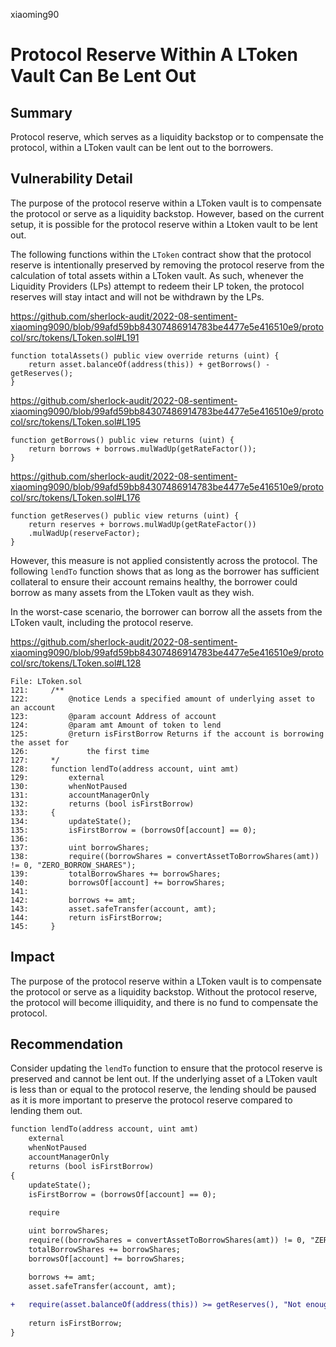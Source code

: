 xiaoming90
# Protocol Reserve Within A LToken Vault Can Be Lent Out

## Summary

Protocol reserve, which serves as a liquidity backstop or to compensate the protocol, within a LToken vault can be lent out to the borrowers.

## Vulnerability Detail

The purpose of the protocol reserve within a LToken vault is to compensate the protocol or serve as a liquidity backstop. However, based on the current setup, it is possible for the protocol reserve within a Ltoken vault to be lent out.

The following functions within the `LToken` contract show that the protocol reserve is intentionally preserved by removing the protocol reserve from the calculation of total assets within a LToken vault. As such, whenever the Liquidity Providers (LPs) attempt to redeem their LP token, the protocol reserves will stay intact and will not be withdrawn by the LPs.

https://github.com/sherlock-audit/2022-08-sentiment-xiaoming9090/blob/99afd59bb84307486914783be4477e5e416510e9/protocol/src/tokens/LToken.sol#L191

```solidity
function totalAssets() public view override returns (uint) {
    return asset.balanceOf(address(this)) + getBorrows() - getReserves();
}
```

https://github.com/sherlock-audit/2022-08-sentiment-xiaoming9090/blob/99afd59bb84307486914783be4477e5e416510e9/protocol/src/tokens/LToken.sol#L195

```solidity
function getBorrows() public view returns (uint) {
    return borrows + borrows.mulWadUp(getRateFactor());
}
```

https://github.com/sherlock-audit/2022-08-sentiment-xiaoming9090/blob/99afd59bb84307486914783be4477e5e416510e9/protocol/src/tokens/LToken.sol#L176

```solidity
function getReserves() public view returns (uint) {
    return reserves + borrows.mulWadUp(getRateFactor())
    .mulWadUp(reserveFactor);
}
```

However, this measure is not applied consistently across the protocol. The following `lendTo` function shows that as long as the borrower has sufficient collateral to ensure their account remains healthy, the borrower could borrow as many assets from the LToken vault as they wish.

In the worst-case scenario, the borrower can borrow all the assets from the LToken vault, including the protocol reserve.

https://github.com/sherlock-audit/2022-08-sentiment-xiaoming9090/blob/99afd59bb84307486914783be4477e5e416510e9/protocol/src/tokens/LToken.sol#L128

```solidity
File: LToken.sol
121:     /**
122:         @notice Lends a specified amount of underlying asset to an account
123:         @param account Address of account
124:         @param amt Amount of token to lend
125:         @return isFirstBorrow Returns if the account is borrowing the asset for
126:             the first time
127:     */
128:     function lendTo(address account, uint amt)
129:         external
130:         whenNotPaused
131:         accountManagerOnly
132:         returns (bool isFirstBorrow)
133:     {
134:         updateState();
135:         isFirstBorrow = (borrowsOf[account] == 0);
136: 
137:         uint borrowShares;
138:         require((borrowShares = convertAssetToBorrowShares(amt)) != 0, "ZERO_BORROW_SHARES");
139:         totalBorrowShares += borrowShares;
140:         borrowsOf[account] += borrowShares;
141: 
142:         borrows += amt;
143:         asset.safeTransfer(account, amt);
144:         return isFirstBorrow;
145:     }
```

## Impact

The purpose of the protocol reserve within a LToken vault is to compensate the protocol or serve as a liquidity backstop. Without the protocol reserve, the protocol will become illiquidity, and there is no fund to compensate the protocol.

## Recommendation

Consider updating the `lendTo` function to ensure that the protocol reserve is preserved and cannot be lent out. If the underlying asset of a LToken vault is less than or equal to the protocol reserve, the lending should be paused as it is more important to preserve the protocol reserve compared to lending them out.

```diff
function lendTo(address account, uint amt)
    external
    whenNotPaused
    accountManagerOnly
    returns (bool isFirstBorrow)
{
    updateState();
    isFirstBorrow = (borrowsOf[account] == 0);
    
    require

    uint borrowShares;
    require((borrowShares = convertAssetToBorrowShares(amt)) != 0, "ZERO_BORROW_SHARES");
    totalBorrowShares += borrowShares;
    borrowsOf[account] += borrowShares;

    borrows += amt;
    asset.safeTransfer(account, amt);
    
+   require(asset.balanceOf(address(this)) >= getReserves(), "Not enough liquidity for lending") 
    
    return isFirstBorrow;
}
```